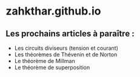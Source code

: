 # zahkthar.github.io

## Les prochains articles à paraître :

- Les circuits diviseurs (tension et courant)
- Les théorèmes de Thévenin et de Norton
- Le théorème de Millman
- Le théorème de superposition